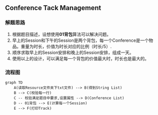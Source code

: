 ## Conference Tack Management

### 解题思路

1. 根据题目描述，设想使用**01背包**算法可以解决问题。
2. 早上的Session和下午的Session是两个背包，每一个Conference是一个物品。重量为时长，价值为时长对应的比例（时长/5）.
3. 顺序求取早上的Session安排和晚上的Session安排，组成一天。
4. 使用以上的设计，可以满足每一个背包的价值最大时，时长也是最大的。

### 流程图

````mermaid
graph TD
    A(读取Resource文件夹下txt文件) --> B(得到String List)
    B --> C(校验每一行)
    C -- 校验满足题目中要求,设置属性 --> D(Conference List)
    D -- 01背包 --> E(计算每一个Session)
    E --> F(打印Track)
````

